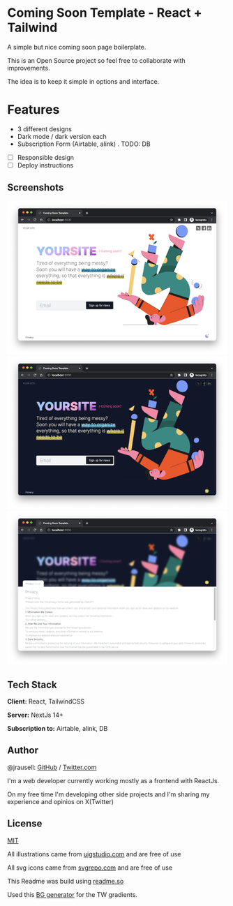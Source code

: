 # Coming Soon Template - React + Tailwind

A simple but nice coming soon page boilerplate.

This is an Open Source project so feel free to collaborate with improvements.

The idea is to keep it simple in options and interface.

# Features

- 3 different designs
- Dark mode / dark version each
- Subscription Form (Airtable, alink) . TODO: DB
- [ ] Responsible design
- [ ] Deploy instructions

## Screenshots

![App Screenshot](https://github.com/jrausell/react-tailwind-coming-soon-page/blob/main/assets/screen1.png)
![App Screenshot](https://github.com/jrausell/react-tailwind-coming-soon-page/blob/main/assets/screen2.png)
![App Screenshot](https://github.com/jrausell/react-tailwind-coming-soon-page/blob/main/assets/screen3.png)

## Tech Stack

**Client:** React, TailwindCSS

**Server:** NextJs 14+

**Subscription to:** Airtable, alink, DB

## Author

@jrausell: [GitHub](https://www.github.com/jrausell) / [Twitter.com](https://www.x.com/jrausell)

I'm a web developer currently working mostly as a frontend with ReactJs.

On my free time I'm developing other side projects and I'm sharing my experience and opinios on X(Twitter)

## License

[MIT](https://choosealicense.com/licenses/mit/)

All illustrations came from [uigstudio.com](https://uigstudio.com) and are free of use

All svg icons came from [svgrepo.com](https://svgrepo.com) and are free of use

This Readme was build using [readme.so](https://readme.so)

Used this [BG generator](tailwind-gradient-generator.vercel.app) for the TW gradients.
